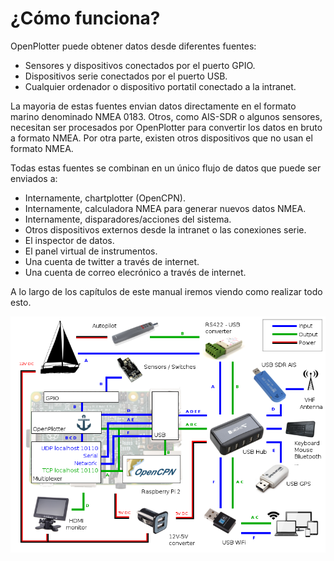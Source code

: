 # ¿Cómo funciona?

OpenPlotter puede obtener datos desde diferentes fuentes:

* Sensores y dispositivos conectados por el puerto GPIO.
* Dispositivos serie conectados por el puerto USB.
* Cualquier ordenador o dispositivo portatil conectado a la intranet.

La mayoria de estas fuentes envian datos directamente en el  formato marino denominado NMEA 0183. Otros, como AIS-SDR o algunos sensores, necesitan ser procesados por OpenPlotter para convertir los datos en bruto a formato NMEA. Por otra parte, existen otros dispositivos que no usan el formato NMEA.

Todas estas fuentes se combinan en un único flujo de datos que puede ser enviados a:

* Internamente, chartplotter (OpenCPN).
* Internamente, calculadora NMEA para generar nuevos datos NMEA.
* Internamente, disparadores/acciones del sistema.
* Otros dispositivos externos desde la intranet o las conexiones serie.
* El inspector de datos.
* El panel virtual de instrumentos.
* Una cuenta de twitter a través de internet.
* Una cuenta de correo elecrónico a través de internet.

A lo largo de los capítulos de este manual iremos viendo como realizar todo esto.

![](diagram.png)

